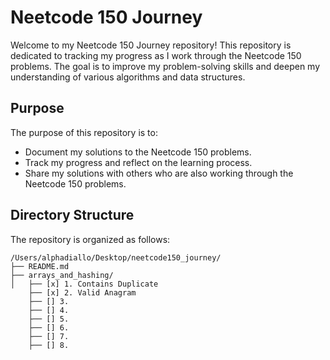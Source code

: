 # Neetcode 150 Journey

Welcome to my Neetcode 150 Journey repository! This repository is dedicated to tracking my progress as I work through the Neetcode 150 problems. The goal is to improve my problem-solving skills and deepen my understanding of various algorithms and data structures.

## Purpose

The purpose of this repository is to:
- Document my solutions to the Neetcode 150 problems.
- Track my progress and reflect on the learning process.
- Share my solutions with others who are also working through the Neetcode 150 problems.

## Directory Structure

The repository is organized as follows:

```
/Users/alphadiallo/Desktop/neetcode150_journey/
├── README.md
├── arrays_and_hashing/
│   ├── [x] 1. Contains Duplicate
    ├── [x] 2. Valid Anagram
    ├── [] 3. 
    ├── [] 4.    
    ├── [] 5.
    ├── [] 6.
    ├── [] 7.
    ├── [] 8.    
```
